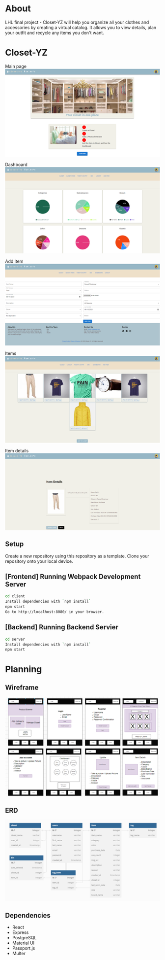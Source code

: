 # About

LHL final project - Closet-YZ will help you organize all your clothes and accessories by creating a virtual catalog. It allows you to view details, plan your outfit and recycle any items you don't want.

# Closet-YZ

Main page
!["Main page"](https://github.com/oluobamzy/closet-yz/blob/master/docs/main.png)

Dashboard
!["Dashboard"](https://github.com/oluobamzy/closet-yz/blob/master/docs/dashboard.png)

Add item
!["Add item"](https://github.com/oluobamzy/closet-yz/blob/master/docs/additem.png)

Items
!["Items"](https://github.com/oluobamzy/closet-yz/blob/master/docs/items.png)

Item details
!["Item details"](https://github.com/oluobamzy/closet-yz/blob/master/docs/itemsdetails.png)

## Setup

Create a new repository using this repository as a template.
Clone your repository onto your local device.

## [Frontend] Running Webpack Development Server

```sh
cd client
Install dependencies with `npm install`
npm start
Go to http://localhost:8080/ in your browser.
```

## [Backend] Running Backend Servier

```sh
cd server
Install dependencies with `npm install`
npm start
```

##

# Planning

## Wireframe

!["Wireframe"](https://github.com/oluobamzy/closet-yz/blob/master/docs/wireframe.png)

## ERD

!["ERD"](https://github.com/oluobamzy/closet-yz/blob/master/docs/ERD.png)

## Dependencies

- React
- Express
- PostgreSQL
- Material UI
- Passport.js
- Multer
